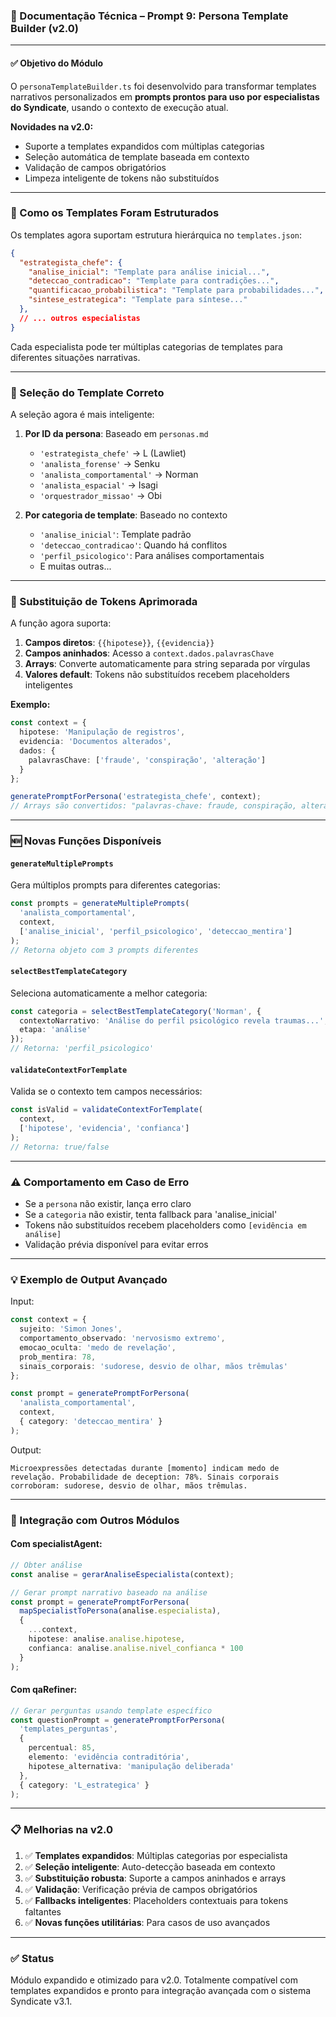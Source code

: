 ### 📘 Documentação Técnica – Prompt 9: Persona Template Builder (v2.0)

---

#### ✅ Objetivo do Módulo

O `personaTemplateBuilder.ts` foi desenvolvido para transformar templates narrativos personalizados em **prompts prontos para uso por especialistas do Syndicate**, usando o contexto de execução atual.

**Novidades na v2.0:**
- Suporte a templates expandidos com múltiplas categorias
- Seleção automática de template baseada em contexto
- Validação de campos obrigatórios
- Limpeza inteligente de tokens não substituídos

---

### 🧠 Como os Templates Foram Estruturados

Os templates agora suportam estrutura hierárquica no `templates.json`:

```json
{
  "estrategista_chefe": {
    "analise_inicial": "Template para análise inicial...",
    "deteccao_contradicao": "Template para contradições...",
    "quantificacao_probabilistica": "Template para probabilidades...",
    "sintese_estrategica": "Template para síntese..."
  },
  // ... outros especialistas
}
```

Cada especialista pode ter múltiplas categorias de templates para diferentes situações narrativas.

---

### 🧩 Seleção do Template Correto

A seleção agora é mais inteligente:

1. **Por ID da persona**: Baseado em `personas.md`
   - `'estrategista_chefe'` → L (Lawliet)
   - `'analista_forense'` → Senku
   - `'analista_comportamental'` → Norman
   - `'analista_espacial'` → Isagi
   - `'orquestrador_missao'` → Obi

2. **Por categoria de template**: Baseado no contexto
   - `'analise_inicial'`: Template padrão
   - `'deteccao_contradicao'`: Quando há conflitos
   - `'perfil_psicologico'`: Para análises comportamentais
   - E muitas outras...

---

### 🔁 Substituição de Tokens Aprimorada

A função agora suporta:

1. **Campos diretos**: `{{hipotese}}`, `{{evidencia}}`
2. **Campos aninhados**: Acesso a `context.dados.palavrasChave`
3. **Arrays**: Converte automaticamente para string separada por vírgulas
4. **Valores default**: Tokens não substituídos recebem placeholders inteligentes

**Exemplo:**

```ts
const context = {
  hipotese: 'Manipulação de registros',
  evidencia: 'Documentos alterados',
  dados: {
    palavrasChave: ['fraude', 'conspiração', 'alteração']
  }
};

generatePromptForPersona('estrategista_chefe', context);
// Arrays são convertidos: "palavras-chave: fraude, conspiração, alteração"
```

---

### 🆕 Novas Funções Disponíveis

#### `generateMultiplePrompts`
Gera múltiplos prompts para diferentes categorias:

```ts
const prompts = generateMultiplePrompts(
  'analista_comportamental',
  context,
  ['analise_inicial', 'perfil_psicologico', 'deteccao_mentira']
);
// Retorna objeto com 3 prompts diferentes
```

#### `selectBestTemplateCategory`
Seleciona automaticamente a melhor categoria:

```ts
const categoria = selectBestTemplateCategory('Norman', {
  contextoNarrativo: 'Análise do perfil psicológico revela traumas...',
  etapa: 'análise'
});
// Retorna: 'perfil_psicologico'
```

#### `validateContextForTemplate`
Valida se o contexto tem campos necessários:

```ts
const isValid = validateContextForTemplate(
  context,
  ['hipotese', 'evidencia', 'confianca']
);
// Retorna: true/false
```

---

### ⚠️ Comportamento em Caso de Erro

- Se a `persona` não existir, lança erro claro
- Se a `categoria` não existir, tenta fallback para 'analise_inicial'
- Tokens não substituídos recebem placeholders como `[evidência em análise]`
- Validação prévia disponível para evitar erros

---

### 💡 Exemplo de Output Avançado

Input:

```ts
const context = {
  sujeito: 'Simon Jones',
  comportamento_observado: 'nervosismo extremo',
  emocao_oculta: 'medo de revelação',
  prob_mentira: 78,
  sinais_corporais: 'sudorese, desvio de olhar, mãos trêmulas'
};

const prompt = generatePromptForPersona(
  'analista_comportamental',
  context,
  { category: 'deteccao_mentira' }
);
```

Output:

```
Microexpressões detectadas durante [momento] indicam medo de revelação. Probabilidade de deception: 78%. Sinais corporais corroboram: sudorese, desvio de olhar, mãos trêmulas.
```

---

### 🔄 Integração com Outros Módulos

#### Com specialistAgent:
```ts
// Obter análise
const analise = gerarAnaliseEspecialista(context);

// Gerar prompt narrativo baseado na análise
const prompt = generatePromptForPersona(
  mapSpecialistToPersona(analise.especialista),
  {
    ...context,
    hipotese: analise.analise.hipotese,
    confianca: analise.analise.nivel_confianca * 100
  }
);
```

#### Com qaRefiner:
```ts
// Gerar perguntas usando template específico
const questionPrompt = generatePromptForPersona(
  'templates_perguntas',
  {
    percentual: 85,
    elemento: 'evidência contraditória',
    hipotese_alternativa: 'manipulação deliberada'
  },
  { category: 'L_estrategica' }
);
```

---

### 📋 Melhorias na v2.0

1. ✅ **Templates expandidos**: Múltiplas categorias por especialista
2. ✅ **Seleção inteligente**: Auto-detecção baseada em contexto
3. ✅ **Substituição robusta**: Suporte a campos aninhados e arrays
4. ✅ **Validação**: Verificação prévia de campos obrigatórios
5. ✅ **Fallbacks inteligentes**: Placeholders contextuais para tokens faltantes
6. ✅ **Novas funções utilitárias**: Para casos de uso avançados

---

### ✅ Status
Módulo expandido e otimizado para v2.0. Totalmente compatível com templates expandidos e pronto para integração avançada com o sistema Syndicate v3.1.